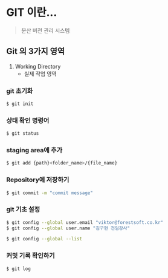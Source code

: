 # GIT 이란...
> 분산 버전 관리 시스템

## Git 의 3가지 영역
1. Working Directory
    - 실제 작업 영역

### git 초기화
```bash
$ git init
```

### 상태 확인 명령어
```bash
$ git status
```

### staging area에 추가
```bash
$ git add {path}<folder_name>/{file_name}
```

### Repository에 저장하기
```bash
$ git commit -m "commit message"
```

### git 기초 설정
```bash
$ git config --global user.email "viktor@forestsoft.co.kr"
$ git config --global user.name "김구현 전임강사"

$ git config --global --list
```

### 커밋 기록 확인하기
```bash
$ git log
```